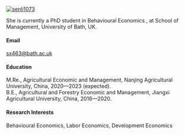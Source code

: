 

[![senli1073](https://img.shields.io/badge/senli1073-github-blue?logo=github)](https://https://github.com/siyuxu08)

She is currently a PhD student in Behavioural Economics , at School of Management, University of Bath, UK.

#### Email
sx463@bath.ac.uk

#### Education
M.Re., Agricultural Economic and Management, Nanjing Agricultural University, China, 2020—2023 (expected).\
B.E., Agricultural and Forestry Economic and Management, Jiangxi Agricultural University, China, 2016—2020.

#### Research Interests
 Behavioural Economics, Labor Economics, Development Economics

